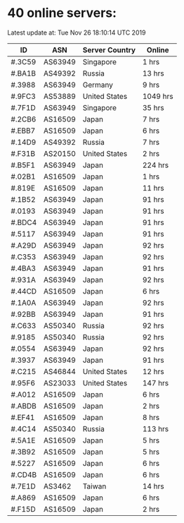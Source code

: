 # 40 online servers:

Latest update at: Tue Nov 26 18:10:14 UTC 2019

| ID | ASN | Server Country | Online |
| -- | --- | -------------- | ------ |
| #.3C59 | AS63949 | Singapore | 1 hrs |
| #.BA1B | AS49392 | Russia | 13 hrs |
| #.3988 | AS63949 | Germany | 9 hrs |
| #.9FC3 | AS53889 | United States | 1049 hrs |
| #.7F1D | AS63949 | Singapore | 35 hrs |
| #.2CB6 | AS16509 | Japan | 7 hrs |
| #.EBB7 | AS16509 | Japan | 6 hrs |
| #.14D9 | AS49392 | Russia | 7 hrs |
| #.F31B | AS20150 | United States | 2 hrs |
| #.B5F1 | AS63949 | Japan | 224 hrs |
| #.02B1 | AS16509 | Japan | 1 hrs |
| #.819E | AS16509 | Japan | 11 hrs |
| #.1B52 | AS63949 | Japan | 91 hrs |
| #.0193 | AS63949 | Japan | 91 hrs |
| #.BDC4 | AS63949 | Japan | 91 hrs |
| #.5117 | AS63949 | Japan | 91 hrs |
| #.A29D | AS63949 | Japan | 92 hrs |
| #.C353 | AS63949 | Japan | 92 hrs |
| #.4BA3 | AS63949 | Japan | 91 hrs |
| #.931A | AS63949 | Japan | 92 hrs |
| #.44CD | AS16509 | Japan | 6 hrs |
| #.1A0A | AS63949 | Japan | 92 hrs |
| #.92BB | AS63949 | Japan | 91 hrs |
| #.C633 | AS50340 | Russia | 92 hrs |
| #.9185 | AS50340 | Russia | 92 hrs |
| #.0554 | AS63949 | Japan | 92 hrs |
| #.3937 | AS63949 | Japan | 91 hrs |
| #.C215 | AS46844 | United States | 12 hrs |
| #.95F6 | AS23033 | United States | 147 hrs |
| #.A012 | AS16509 | Japan | 6 hrs |
| #.ABDB | AS16509 | Japan | 2 hrs |
| #.EF41 | AS16509 | Japan | 8 hrs |
| #.4C14 | AS50340 | Russia | 113 hrs |
| #.5A1E | AS16509 | Japan | 5 hrs |
| #.3B92 | AS16509 | Japan | 5 hrs |
| #.5227 | AS16509 | Japan | 6 hrs |
| #.CD4B | AS16509 | Japan | 6 hrs |
| #.7E1D | AS3462 | Taiwan | 14 hrs |
| #.A869 | AS16509 | Japan | 6 hrs |
| #.F15D | AS16509 | Japan | 2 hrs |

